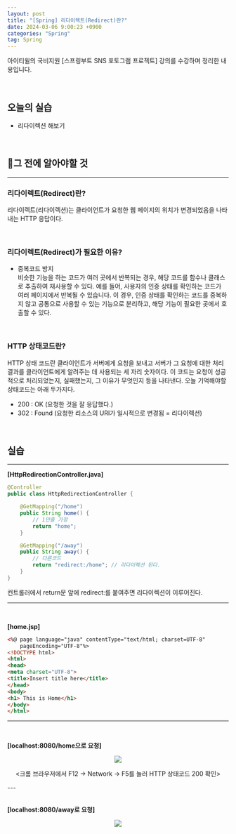 ```yaml
---
layout: post
title: "[Spring] 리다이렉트(Redirect)란?"
date: 2024-03-06 9:00:23 +0900
categories: "Spring"
tag: Spring
---  
```

아이티윌의 국비지원 [스프링부트 SNS 포토그램 프로젝트] 강의를 수강하며 정리한 내용입니다.

<br>

## 오늘의 실습
- 리다이렉션 해보기 

<br>

## 🔎그 전에 알아야할 것
---
### 리다이렉트(Redirect)란?
리다이렉트(리다이렉션)는 클라이언트가 요청한 웹 페이지의 위치가 변경되었음을 나타내는 HTTP 응답이다.

<br>

### 리다이렉트(Redirect)가 필요한 이유?
- 중복코드 방지   
비슷한 기능을 하는 코드가 여러 곳에서 반복되는 경우, 해당 코드를 함수나 클래스로 추출하여 재사용할 수 있다. 예를 들어, 사용자의 인증 상태를 확인하는 코드가 여러 페이지에서 반복될 수 있습니다. 이 경우, 인증 상태를 확인하는 코드를 중복하지 않고 공통으로 사용할 수 있는 기능으로 분리하고, 해당 기능이 필요한 곳에서 호출할 수 있다.

<br>

### HTTP 상태코드란?
HTTP 상태 코드란 클라이언트가 서버에게 요청을 보내고 서버가 그 요청에 대한 처리 결과를 클라이언트에게 알려주는 데 사용되는 세 자리 숫자이다. 이 코드는 요청이 성공적으로 처리되었는지, 실패했는지, 그 이유가 무엇인지 등을 나타낸다. 오늘 기억해야할 상태코드는 아래 두가지다.   
- 200 : OK (요청한 것을 잘 응답했다.)  
- 302 : Found (요청한 리소스의 URI가 일시적으로 변경됨 = 리다이렉션) 

<br>

## 실습
---
**[HttpRedirectionController.java]**
```java
@Controller
public class HttpRedirectionController {

    @GetMapping("/home")
    public String home() {
        // 1만줄 가정
        return "home";
    }

    @GetMapping("/away")
    public String away() {
        // 다른코드
        return "redirect:/home"; // 리다이렉션 된다. 
    }
}
```
컨트롤러에서 return문 앞에 redirect:를 붙여주면 리다이렉션이 이루어진다. 

---
<br>

**[home.jsp]**
```html
<%@ page language="java" contentType="text/html; charset=UTF-8"
    pageEncoding="UTF-8"%>
<!DOCTYPE html>
<html>
<head>
<meta charset="UTF-8">
<title>Insert title here</title>
</head>
<body>
<h1> This is Home</h1>
</body>
</html>
```

---
<br>

**[localhost:8080/home으로 요청]**
<p align="center"><img src="https://github.com/bong0716/bong0716.github.io/assets/119990564/fb4c2f4f-0409-4bb7-80a7-7c7413a0bdc0"></p>

<p align="center">
<크롬 브라우저에서 F12 -> Network -> F5를 눌러 HTTP 상태코드 200 확인>
</p>
---
<br><br>

**[localhost:8080/away로 요청]**

<p align="center"><img src="https://github.com/bong0716/bong0716.github.io/assets/119990564/3cf6841a-100e-4b03-8d8f-1009f6326cb6"></p>

<p align="center">
<away 요청 시 리다이렉션 되어(상태코드 302) home으로 감>
</p>
